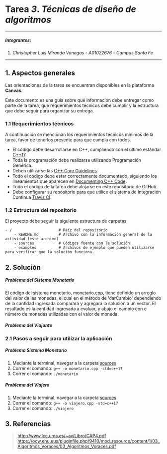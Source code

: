 # Tarea *3*. *Técnicas de diseño de algoritmos*

---

##### Integrantes:
1. *Christopher Luis Miranda Vanegas* - *A01022676* - *Campus Santa Fe*


---
## 1. Aspectos generales

Las orientaciones de la tarea se encuentran disponibles en la plataforma **Canvas**.

Este documento es una guía sobre qué información debe entregar como parte de la tarea, qué requerimientos técnicos debe cumplir y la estructura que debe seguir para organizar su entrega.


### 1.1 Requerimientos técnicos

A continuación se mencionan los requerimientos técnicos mínimos de la tarea, favor de tenerlos presente para que cumpla con todos.

* El código debe desarrollarse en C++, cumpliendo con el último estándar [C++17](https://isocpp.org/std/the-standard).
* Toda la programación debe realizarse utilizando Programación Genérica.
* Deben utilizarse las [C++ Core Guidelines](https://github.com/isocpp/CppCoreGuidelines/blob/master/CppCoreGuidelines.md).
* Todo el código debe estar correctamente documentado, siguiendo los lineamientos que aparecen en [Documenting C++ Code](https://developer.lsst.io/cpp/api-docs.html).
* Todo el código de la tarea debe alojarse en este repositorio de GitHub.
* Debe configurar su repositorio para que utilice el sistema de Integración Continua [Travis CI](https://travis-ci.org/).

### 1.2 Estructura del repositorio

El proyecto debe seguir la siguiente estructura de carpetas:
```
- / 			        # Raíz del repositorio
    - README.md			# Archivo con la información general de la actividad (este archivo)
    - sources  			# Códigos fuente con la solución
    - examples			# Archivos de ejemplo que pueden utilizarse para verificar que la solución funciona.
```

## 2. Solución
##### Problema del Sistema Monetario
El código del sistema monetario, monetario.cpp, tiene definido un arreglo del valor de las monedas, el cual en el método de 'darCambio' dependiendo de la cantidad ingresada comparará y agregará la solución a un vector. El resultado es la cantidad ingresada a evaluar, y abajo el cambio con e número de monedas utilizadas con el valor de moneda. 
##### Problema del Viajante


### 2.1 Pasos a seguir para utilizar la aplicación

##### Problema Sistema Monetario
1. Mediante la terminal, navegar a la carpeta [sources](../sources)
2. Correr el comando: `g++ -o monetario.cpp -std=c++17`
3. Correr el comando: `./monetario`
##### Problema del Viajero
1. Mediante la terminal, navegar a la carpeta [sources](../sources)
2. Correr el comando: `g++ -o viajero.cpp -std=c++17`
3. Correr el comando: `./viajero`

## 3. Referencias
> http://www.lcc.uma.es/~av/Libro/CAP4.pdf
> https://ocw.ehu.eus/pluginfile.php/9410/mod_resource/content/1/03_Algoritmos_Voraces/03_Algoritmos_Voraces.pdf

